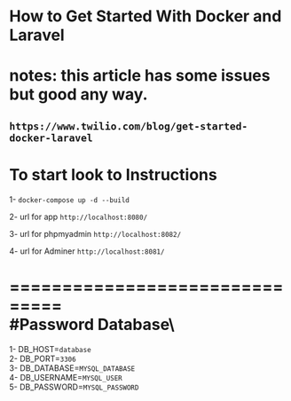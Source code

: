 # How to Get Started With Docker and Laravel
# notes: this article has some issues but good any way.
## `https://www.twilio.com/blog/get-started-docker-laravel`

# To start look to Instructions
1- `docker-compose up -d --build`

2- url for app `http://localhost:8080/`

3- url for phpmyadmin `http://localhost:8082/`

4- url for Adminer `http://localhost:8081/`

===============================\
 #Password Database\
===============================

1- DB_HOST=`database`\
2- DB_PORT=`3306`\
3- DB_DATABASE=`MYSQL_DATABASE`\
4- DB_USERNAME=`MYSQL_USER`\
5- DB_PASSWORD=`MYSQL_PASSWORD`



